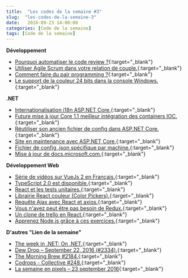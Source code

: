 ```yaml
---
title:  "Les codes de la semaine #3"
slug:  "les-codes-de-la-semaine-3"
date:   2016-09-23 14:00:00
categories: [Code de la semaine]
tags: [Code de la semaine]
---
```


**Développement**

- [Pourquoi automatiser le code review ?](http://submain.com/blog/WhyAutomateCodeReviews.aspx){:target="_blank"}
- [Utiliser Agile Scrum dans votre relation de couple.](https://medium.com/@alannallama/running-agile-scrum-on-our-relationship-9b2085c5d747#.xef7lafi5){:target="_blank"}
- [Comment faire du pair programming ?](https://medium.com/@tashian/how-to-pair-program-df7ecbfcacb#.8bq4ki4k8){:target="_blank"}
- [Le support de la couleur 24 bits dans la console Windows.](https://blogs.msdn.microsoft.com/commandline/2016/09/22/24-bit-color-in-the-windows-console/){:target="_blank"}

**.NET**

- [Internationalisation i18n ASP.NET Core.](http://andrewlock.net/adding-localisation-to-an-asp-net-core-application/){:target="_blank"}
- [Future mise à jour Core 1.1 meilleur intégration des containers IOC.](http://www.maherjendoubi.io/new-asp-net-core-feature-coming-to-1-1-better-integration-of-3rd-party-ioc-containers-in-startup-class/){:target="_blank"}
- [Réutiliser son ancien fichier de config dans ASP.NET Core.](https://blogs.msdn.microsoft.com/dotnet/2016/09/21/reusing-configuration-files-in-asp-net-core/){:target="_blank"}
- [Site en maintenance avec ASP.NET Core.](http://rimdev.io/middleware-madness-site-maintenance-in-aspnet-core/){:target="_blank"}
- [Fichier de config .json spécifique par machine.](http://andrewlock.net/how-to-use-machine-specific-configuration-with-asp-net-core/){:target="_blank"}
- [Mise à jour de docs.microsoft.com.](https://docs.microsoft.com/teamblog/september-docs-update/){:target="_blank"}

**Développement Web**

- [Série de vidéos sur VueJs 2 en Français.](https://www.youtube.com/playlist?list=PLjwdMgw5TTLW-mAtlR46VajrKs4dep3y0){:target="_blank"}
- [TypeScript 2.0 est disponible.](http://www.nextinpact.com/news/101505-la-version-finale-typescript-2-0-est-disponible.htm){:target="_blank"}
- [React et les tests unitaires.](http://blog.soat.fr/2016/08/react-et-les-tests-unitaires/){:target="_blank"}
- [Librairie React couleur (Color Pickers).](http://casesandberg.github.io/react-color/){:target="_blank"}
- [Requête Ajax avec React et axios.](https://daveceddia.com/ajax-requests-in-react/){:target="_blank"}
- [Vous n'avez peut être pas besoin de Redux.](https://medium.com/@dan_abramov/you-might-not-need-redux-be46360cf367#.259nr5m10){:target="_blank"}
- [Un clone de trello en React.](https://github.com/web-pal/react-trello-board){:target="_blank"}
- [Apprenez Node.js grâce à ces exercices.](https://hyperdev.com/help/learn-node-js-free-beginner-course/){:target="_blank"}

**D'autres "Lien de la semaine"**

- [The week in .NET: On .NET.](https://blogs.msdn.microsoft.com/dotnet/2016/09/20/the-week-in-net-on-net-with-steeltoe-c-functional-extensions-firewatch/){:target="_blank"}
- [Dew Drop – September 22, 2016 (#2334).](http://www.alvinashcraft.com/2016/09/22/dew-drop-september-22-2016-2334/){:target="_blank"}
- [The Morning Brew #2184.](http://blog.cwa.me.uk/2016/09/22/the-morning-brew-2184/){:target="_blank"}
- [Codrops - Collective #248.](http://tympanus.net/codrops/collective/collective-248/){:target="_blank"}
- [La semaine en pixels – 23 september 2016](https://blog.stephaniewalter.fr/semaine-pixels-23-september-2016/){:target="_blank"}
